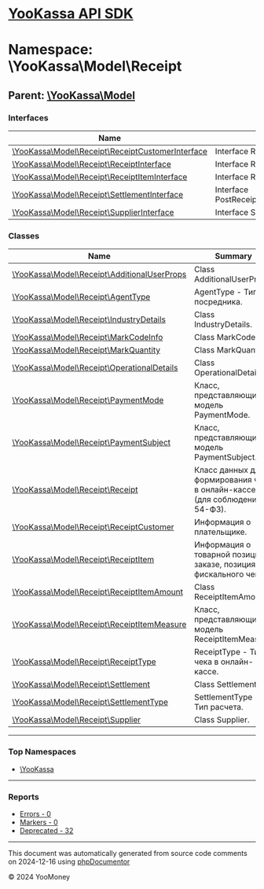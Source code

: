 # [YooKassa API SDK](../home.md)

# Namespace: \YooKassa\Model\Receipt

## Parent: [\YooKassa\Model](../namespaces/yookassa-model.md)

### Interfaces

| Name | Summary |
| ---- | ------- |
| [\YooKassa\Model\Receipt\ReceiptCustomerInterface](../classes/YooKassa-Model-Receipt-ReceiptCustomerInterface.md) | Interface ReceiptCustomerInterface. |
| [\YooKassa\Model\Receipt\ReceiptInterface](../classes/YooKassa-Model-Receipt-ReceiptInterface.md) | Interface ReceiptInterface. |
| [\YooKassa\Model\Receipt\ReceiptItemInterface](../classes/YooKassa-Model-Receipt-ReceiptItemInterface.md) | Interface ReceiptItemInterface. |
| [\YooKassa\Model\Receipt\SettlementInterface](../classes/YooKassa-Model-Receipt-SettlementInterface.md) | Interface PostReceiptResponseSettlementInterface. |
| [\YooKassa\Model\Receipt\SupplierInterface](../classes/YooKassa-Model-Receipt-SupplierInterface.md) | Interface SupplierInterface. |

### Classes

| Name | Summary |
| ---- | ------- |
| [\YooKassa\Model\Receipt\AdditionalUserProps](../classes/YooKassa-Model-Receipt-AdditionalUserProps.md) | Class AdditionalUserProps. |
| [\YooKassa\Model\Receipt\AgentType](../classes/YooKassa-Model-Receipt-AgentType.md) | AgentType - Тип посредника. |
| [\YooKassa\Model\Receipt\IndustryDetails](../classes/YooKassa-Model-Receipt-IndustryDetails.md) | Class IndustryDetails. |
| [\YooKassa\Model\Receipt\MarkCodeInfo](../classes/YooKassa-Model-Receipt-MarkCodeInfo.md) | Class MarkCodeInfo. |
| [\YooKassa\Model\Receipt\MarkQuantity](../classes/YooKassa-Model-Receipt-MarkQuantity.md) | Class MarkQuantity. |
| [\YooKassa\Model\Receipt\OperationalDetails](../classes/YooKassa-Model-Receipt-OperationalDetails.md) | Class OperationalDetails. |
| [\YooKassa\Model\Receipt\PaymentMode](../classes/YooKassa-Model-Receipt-PaymentMode.md) | Класс, представляющий модель PaymentMode. |
| [\YooKassa\Model\Receipt\PaymentSubject](../classes/YooKassa-Model-Receipt-PaymentSubject.md) | Класс, представляющий модель PaymentSubject. |
| [\YooKassa\Model\Receipt\Receipt](../classes/YooKassa-Model-Receipt-Receipt.md) | Класс данных для формирования чека в онлайн-кассе (для соблюдения 54-ФЗ). |
| [\YooKassa\Model\Receipt\ReceiptCustomer](../classes/YooKassa-Model-Receipt-ReceiptCustomer.md) | Информация о плательщике. |
| [\YooKassa\Model\Receipt\ReceiptItem](../classes/YooKassa-Model-Receipt-ReceiptItem.md) | Информация о товарной позиции в заказе, позиция фискального чека. |
| [\YooKassa\Model\Receipt\ReceiptItemAmount](../classes/YooKassa-Model-Receipt-ReceiptItemAmount.md) | Class ReceiptItemAmount. |
| [\YooKassa\Model\Receipt\ReceiptItemMeasure](../classes/YooKassa-Model-Receipt-ReceiptItemMeasure.md) | Класс, представляющий модель ReceiptItemMeasure. |
| [\YooKassa\Model\Receipt\ReceiptType](../classes/YooKassa-Model-Receipt-ReceiptType.md) | ReceiptType - Тип чека в онлайн-кассе. |
| [\YooKassa\Model\Receipt\Settlement](../classes/YooKassa-Model-Receipt-Settlement.md) | Class Settlement. |
| [\YooKassa\Model\Receipt\SettlementType](../classes/YooKassa-Model-Receipt-SettlementType.md) | SettlementType - Тип расчета. |
| [\YooKassa\Model\Receipt\Supplier](../classes/YooKassa-Model-Receipt-Supplier.md) | Class Supplier. |

---

### Top Namespaces

* [\YooKassa](../namespaces/yookassa.md)

---

### Reports
* [Errors - 0](../reports/errors.md)
* [Markers - 0](../reports/markers.md)
* [Deprecated - 32](../reports/deprecated.md)

---

This document was automatically generated from source code comments on 2024-12-16 using [phpDocumentor](http://www.phpdoc.org/)

&copy; 2024 YooMoney